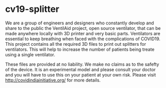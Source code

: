 # cv19-splitter


We are a group of engineers and designers who constantly develop and share to the public the VentilAid project, open source ventilator, that can be made anywhere locally with 3D printer and very basic parts. Ventilators are essential to keep breathing when faced with the complications of COVID19. This project contains all the required 3D files to print out splitters for ventilators. This will help to increase the number of patients being treate using a single ventilator. 


These files are provided at no liability.  We make no claims as to the safefty of the device. It is an experimental model and please consult your doctor and you will have to use this on your patient at your own risk. Please visit http://covidindiainitiative.org/ for more details. 
